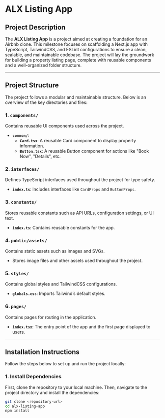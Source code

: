 # ALX Listing App

## Project Description

The **ALX Listing App** is a project aimed at creating a foundation for an Airbnb clone. This milestone focuses on scaffolding a Next.js app with TypeScript, TailwindCSS, and ESLint configurations to ensure a clean, scalable, and maintainable codebase. The project will lay the groundwork for building a property listing page, complete with reusable components and a well-organized folder structure.

---

## Project Structure

The project follows a modular and maintainable structure. Below is an overview of the key directories and files:

### **1. `components/`**

Contains reusable UI components used across the project.

- **`common/`**:
  - **`Card.tsx`**: A reusable Card component to display property information.
  - **`Button.tsx`**: A reusable Button component for actions like "Book Now", "Details", etc.

### **2. `interfaces/`**

Defines TypeScript interfaces used throughout the project for type safety.

- **`index.ts`**: Includes interfaces like `CardProps` and `ButtonProps`.

### **3. `constants/`**

Stores reusable constants such as API URLs, configuration settings, or UI text.

- **`index.ts`**: Contains reusable constants for the app.

### **4. `public/assets/`**

Contains static assets such as images and SVGs.

- Stores image files and other assets used throughout the project.

### **5. `styles/`**

Contains global styles and TailwindCSS configurations.

- **`globals.css`**: Imports Tailwind’s default styles.

### **6. `pages/`**

Contains pages for routing in the application.

- **`index.tsx`**: The entry point of the app and the first page displayed to users.

---

## Installation Instructions

Follow the steps below to set up and run the project locally:

### **1. Install Dependencies**
First, clone the repository to your local machine. Then, navigate to the project directory and install the dependencies:
```bash
git clone <repository-url>
cd alx-listing-app
npm install

